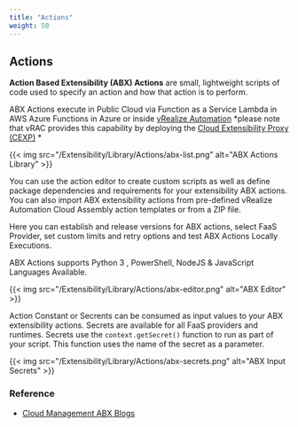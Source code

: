 ```yaml
---
title: "Actions"
weight: 50
---
```


## Actions

<strong>Action Based Extensibility (ABX) Actions</strong> are small, lightweight scripts of code used to specify an action and how that action is to perform.

ABX Actions execute in Public Cloud via Function as a Service Lambda in AWS Azure Functions in Azure or inside [vRealize Automation](https://www.vmware.com/products/vrealize-automation.html) *please note that vRAC provides this capability by deploying the [Cloud Extensibility Proxy (CEXP)](https://blogs.vmware.com/management/2020/12/vro-vrac.html) *

{{< img src="/Extensibility/Library/Actions/abx-list.png" alt="ABX Actions Library" >}}

You can use the action editor to create custom scripts as well as define package dependencies and requirements for your extensibility ABX actions.
You can also import ABX extensibility actions from pre-defined vRealize Automation Cloud Assembly action templates or from a ZIP file. 

Here you can establish and release versions for ABX actions, select FaaS Provider, set custom limits and retry options and test ABX Actions Locally Executions.

ABX Actions supports Python 3 , PowerShell, NodeJS & JavaScript Languages Available. 

{{< img src="/Extensibility/Library/Actions/abx-editor.png" alt="ABX Editor" >}}

Action Constant or Secrents can be consumed as input values to your ABX extensibility actions.
Secrets are available for all FaaS providers and runtimes. 
Secrets use the <code>context.getSecret()</code> function to run as part of your script. This function uses the name of the secret as a parameter.

{{< img src="/Extensibility/Library/Actions/abx-secrets.png" alt="ABX Input Secrets" >}}



### Reference
 * [Cloud Management ABX Blogs](https://blogs.vmware.com/management/?s=ABX)
